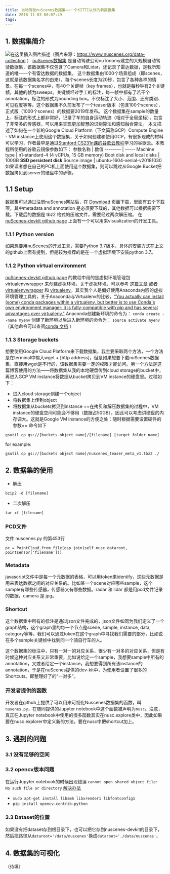 ```yaml
---
title: 自动驾驶nuScenes数据集——一个KITTI以外的新数据集
date: 2018-11-03 00:07:49
tags:
---
```

## 1. 数据集简介
![在这里插入图片描述](https://img-blog.csdnimg.cn/20181103225533690.jpg?x-oss-process=image/watermark,type_ZmFuZ3poZW5naGVpdGk,shadow_10,text_aHR0cHM6Ly9ibG9nLmNzZG4ubmV0L3dlaXhpbl80MDk5NDkxMw==,size_16,color_FFFFFF,t_70)（图片来源：https://www.nuscenes.org/data-collection ）
[nuScenes数据集](https://www.nuscenes.org/) 是自动驾驶公司nuTonomy建立的大规模自动驾驶数据集，该数据集不仅包含了Camera和Lidar，还记录了雷达数据，是我所知道的唯一一个有雷达数据的数据集。
这个数据集由1000个场景组成（即scenes，这就是该数据集名字的由来），每个scenes长度为20秒，包含了各种各样的情景。在每一个scenes中，有40个关键帧（key frames），也就是每秒钟有2个关键帧，其他的帧为sweeps。关键帧经过手工的标注，每一帧中都有了若干个annotation，标注的形式为bounding box。不仅标注了大小、范围、还有类别、可见程度等等。这个数据集不久前发布了一个teaser版本（包含100个scenes），正式版（1000个scenes）的数据要2019年发布。
这个数据集在sample的数量上、标注的形式上都非常好，记录了车的自身运动轨迹（相对于全局坐标），包含了非常多的传感器，可以用来实现更加智慧的识别算法和感知融合算法。
本文描述了如何在一个新的Google Cloud Platform（下文简称GCP）Compute Engine - VM instance上使用这个数据集，关于如何创建和使用GCP，有很多现成的材料可以学习，作者最早是通过[Stanford CS231n课的谷歌云教程](http://cs231n.github.io/gce-tutorial/)学习的谷歌云。本教程所使用的谷歌云镜像参数如下：
参数名称 | 数值
-------- | -----
Machine type  | n1-standard-4 (4 vCPUs, 15 GB memory) 
Boot disk and local disks  | 100GB **SSD persistent disk**
Source image   | ubuntu-1604-xenial-v20181030 
如果读者想在自己的PC机上面使用这个数据集，则可以跳过从Google Bucket把数据拷贝到server的硬盘中的步骤。


## 1.1 Setup
数据集可以通过注册nuScenes网站后，在 [Download](https://www.nuscenes.org/download) 页面下载，里面有五个下载项，其中metadata and annotation 是必须要下载的，其他数据可以根据需要下载。下载后的数据是 tbz2 格式的压缩文件，需要经过两次解压缩。
在 [nuScenes-devkit github page](https://github.com/nutonomy/nuscenes-devkit) 上面有一个可以用来visualization的开发工具。
### 1.1.1 Python version
如果想要用nuScenes的开发工具，需要Python 3.7版本，具体的安装方式在上文的github上面有提到，但是较为推荐的是在一个虚拟环境下安装python 3.7。
### 1.1.2 Python virtual environment
[nuScenes-devkit github page](https://github.com/nutonomy/nuscenes-devkit) 的教程中用的是虚拟环境管理包 virtualenvwrapper 来创建虚拟环境，关于虚拟环境，可以参考 [这篇文章](https://uoa-eresearch.github.io/eresearch-cookbook/recipe/2014/11/20/conda/) 或者[virtualenvwrapper](https://virtualenvwrapper.readthedocs.io/en/latest/index.html) 和 [virtualenv](https://pypi.org/project/virtualenv/)。其实我个人是偏好使用Anaconda内嵌的虚拟环境管理工具的，关于Anaconda与Virtualenv的比较，["You actually can install (some) conda packages within a virtualenv, but better is to use Conda's own environment manager: it is fully-compatible with pip and has several advantages over virtualenv."](https://jakevdp.github.io/blog/2016/08/25/conda-myths-and-misconceptions/)
Anaconda创建新环境的命令为：
`conda create --name myenv`
创建了新环境以后进入新环境的命令为：
`source activate myenv`
（其他命令可以查阅[conda 文档](https://conda.io/docs/user-guide/tasks/index.html) ）
### 1.1.3  Storage buckets
想要使用Google Cloud Platform来下载数据集，我主要采取两个方法，一个方法是在terminal中输入wget + [http address]，但是如果想要下载nuScenes数据集，直接用wget是不行的，该数据集需要一定的权限才能访问。另一个方法是这篇博客使用的方法——将数据集从我的本地硬盘传到cloud storage的bucket中，再进入GCP VM instance将数据从bucket拷贝到VM instance的硬盘里。过程如下：
- 进入cloud storage创建一个object
- 将数据集上传到object
- 将数据集从buckets拷贝到instance
==在拷贝和解压数据集的过程中，VM instance的硬盘空间可能会不够用（数据占50GB），因此可以考虑讲硬盘的内存调大。这就是Google VM instance的方便之处：随时根据需要设置硬件的参数==
命令如下
```
gsutil cp gs://[buckets object name]/[filename] [target folder name]
```
for example:
```
gsutil cp gs://[buckets object name]/nuscenes_teaser_meta_v1.tbz2 ./
```
## 2. 数据集的使用
- 解压
```
bzip2 -d [filename]
```
- 二次解压
```
tar xf [filename]
```

### PCD文件
文件 nuscenes.py 的第453行
```
pc = PointCloud.from_file(osp.join(self.nusc.dataroot, pointsensor['filename']))
```

### Metadata
javascript文件中是每一个元数据的表格，可以用token来identify，这些元数据是用来表达数据之间的对应关系的。比如某一个scene对应哪些sample，这个sample有哪些传感器，传感器又有哪些数据。radar 和 lidar 都是用pcd文件记录的数据，camera 是 jpg。

### Shortcut
这个数据集中所有的标注是通过json文件完成的，json文件如同为我们定义了一个graph结构，这个graph里的每一个节点是scene, sample, instance, data, category等等，我们可以通过token在这个graph中寻找我们需要的部分，比如说在多个sample关键帧中找到同一个骑自行车的人。

这个数据集的标注中，只有一对一的对应关系，很少有一对多的对应关系，但是有时候这种对应关系又非常重要，比如说给定一个sample，我想要sample中所有的annotation，又或者给定一个instance，我想要得到所有该instance的annotation，于是在nuScenes提供的dev-kit中，为使用者设置了很多的Shortcuts。即整理好了的“一对多”。
### 开发者提供的函数
开发者在github上提供了可以用来可视化Nuscenes数据集的函数，叫`nusenes.py`，在随同提供的Jupyter notebook中这个函数被声明为`nusc`。注意，真正在Jupyter notebook中使用的很多函数其实在nusc.explore类中，因此如果要在nusc.explorer中定义新的方法，要在nusc中把shortcut加上。

## 3. 遇到的问题
### 3.1 没有足够的空间
### 3.2 opencv版本问题
在运行Jupyter notebook的时候出现错误
`cannot open shared object file: No such file or directory`
[解决办法](https://stackoverflow.com/questions/47113029/importerror-libsm-so-6-cannot-open-shared-object-file-no-such-file-or-directo)
- `sudo apt-get install libsm6 libxrender1 libfontconfig1`
- `pip install opencv-contrib-python`
### 3.3 Dataset的位置
如果没有把dataset存到根目录下，也可以把它存到nuscenes-devkit的目录下，然后把路径从`dataroot='/data/nuscenes'`换成`dataroot='./data/nuscenes'。`

## 4. 数据集的可视化
（待填）


